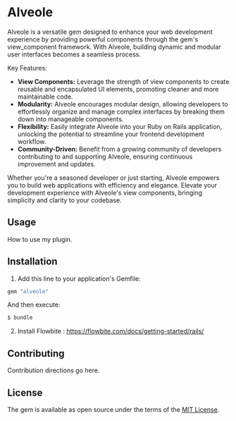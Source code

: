 # Alveole

Alveole is a versatile gem designed to enhance your web development experience by providing powerful components through the gem's view_component framework. With Alveole, building dynamic and modular user interfaces becomes a seamless process.

Key Features:

- **View Components:** Leverage the strength of view components to create reusable and encapsulated UI elements, promoting cleaner and more maintainable code.
- **Modularity:** Alveole encourages modular design, allowing developers to effortlessly organize and manage complex interfaces by breaking them down into manageable components.
- **Flexibility:** Easily integrate Alveole into your Ruby on Rails application, unlocking the potential to streamline your frontend development workflow.
- **Community-Driven:** Benefit from a growing community of developers contributing to and supporting Alveole, ensuring continuous improvement and updates.

Whether you're a seasoned developer or just starting, Alveole empowers you to build web applications with efficiency and elegance. Elevate your development experience with Alveole's view components, bringing simplicity and clarity to your codebase.

## Usage

How to use my plugin.

## Installation

1. Add this line to your application's Gemfile:

```ruby
gem "alveole"
```

And then execute:
```bash
$ bundle
```

2. Install Flowbite : https://flowbite.com/docs/getting-started/rails/

## Contributing
Contribution directions go here.

## License
The gem is available as open source under the terms of the [MIT License](https://opensource.org/licenses/MIT).
